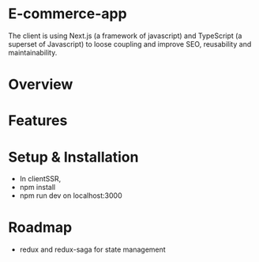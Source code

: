 # E-commerce-app

The client is using Next.js (a framework of javascript) and TypeScript (a superset of Javascript) to loose coupling and improve SEO, reusability and maintainability.

# Overview


# Features


# Setup & Installation
 - In clientSSR, 
 - npm install 
 - npm run dev on localhost:3000
 
# Roadmap 

 - redux and redux-saga for state management
